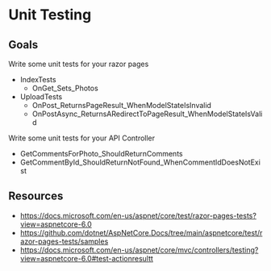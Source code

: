 # Unit Testing

## Goals

Write some unit tests for your razor pages
- IndexTests
    - OnGet_Sets_Photos
- UploadTests
    - OnPost_ReturnsPageResult_WhenModelStateIsInvalid
    - OnPostAsync_ReturnsARedirectToPageResult_WhenModelStateIsValid

Write some unit tests for your API Controller
- GetCommentsForPhoto_ShouldReturnComments
- GetCommentById_ShouldReturnNotFound_WhenCommentIdDoesNotExist

## Resources
- https://docs.microsoft.com/en-us/aspnet/core/test/razor-pages-tests?view=aspnetcore-6.0
- https://github.com/dotnet/AspNetCore.Docs/tree/main/aspnetcore/test/razor-pages-tests/samples
- https://docs.microsoft.com/en-us/aspnet/core/mvc/controllers/testing?view=aspnetcore-6.0#test-actionresultt